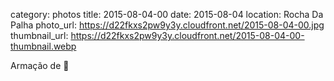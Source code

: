 category: photos 
title: 2015-08-04-00
date: 2015-08-04
location: Rocha Da Palha
photo_url: https://d22fkxs2pw9y3y.cloudfront.net/2015-08-04-00.jpg
thumbnail_url: https://d22fkxs2pw9y3y.cloudfront.net/2015-08-04-00-thumbnail.webp

Armação de 🍐 